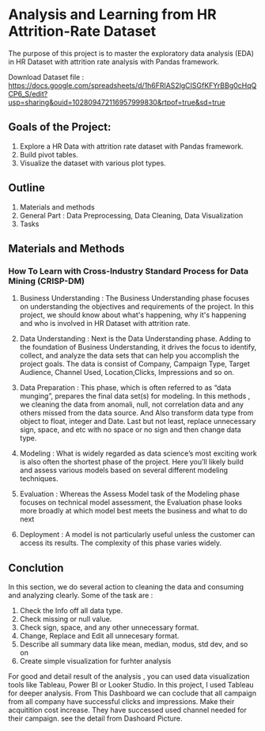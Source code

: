 # Analysis and Learning from HR Attrition-Rate Dataset
The purpose of this project is to master the exploratory data analysis (EDA) in HR Dataset with attrition rate analysis with Pandas framework.

Download Dataset file : https://docs.google.com/spreadsheets/d/1h6FRlAS2lgCISGfKFYrBBg0cHqQCP6_S/edit?usp=sharing&ouid=102809472116957999830&rtpof=true&sd=true

## Goals of the Project:
1.  Explore a HR Data with attrition rate dataset with Pandas framework.
2.  Build pivot tables.
3.  Visualize the dataset with various plot types.

## Outline
1.  Materials and methods
2.  General Part : Data Preprocessing, Data Cleaning, Data Visualization
3.  Tasks

## Materials and Methods

### How To Learn with Cross-Industry Standard Process for Data Mining (CRISP-DM)
1. Business Understanding : The Business Understanding phase focuses on understanding the objectives and requirements of the project. In this project, we should know about what's happening, why it's happening and who is involved in HR Dataset with attrition rate.

2. Data Understanding : Next is the Data Understanding phase. Adding to the foundation of Business Understanding, it drives the focus to identify, collect, and analyze the data sets that can help you accomplish the project goals. The data is consist of Company, Campaign Type, Target Audience, Channel Used, Location,Clicks, Impressions and so on.
  
3. Data Preparation : This phase, which is often referred to as “data munging”, prepares the final data set(s) for modeling. In this methods , we cleaning the data from anomali, null, not correlation data and any others missed from the data source. And Also transform data type from object to float, integer and Date. Last but not least, replace unnecessary sign, space, and etc with no space or no sign and then change data type.
       
4. Modeling : What is widely regarded as data science’s most exciting work is also often the shortest phase of the project. Here you’ll likely build and assess various models based on several different modeling techniques.
   
5. Evaluation : Whereas the Assess Model task of the Modeling phase focuses on technical model assessment, the Evaluation phase looks more broadly at which model best meets the business and what to do next
   
6. Deployment : A model is not particularly useful unless the customer can access its results. The complexity of this phase varies widely.

## Conclution
In this section, we do several action to cleaning the data and consuming and analyzing clearly. Some of the task are :
1. Check the Info off all data type.
2. Check missing or null value.
3. Check sign, space, and any other unnecessary format.
4. Change, Replace and Edit all unnecesary format.
5. Describe all summary data like mean, median, modus, std dev, and so on
6. Create simple visualization for furhter analysis

For good and detail result of the analysis , you can used data visualization tools like Tableau, Power BI or Looker Studio.
In this project, I used Tableau for deeper analysis.
From This Dashboard we can coclude that all campaign from all company have successful clicks and impressions. Make their acquitition cost increase. They have successed used channel needed for their campaign. see the detail from Dashoard Picture.

